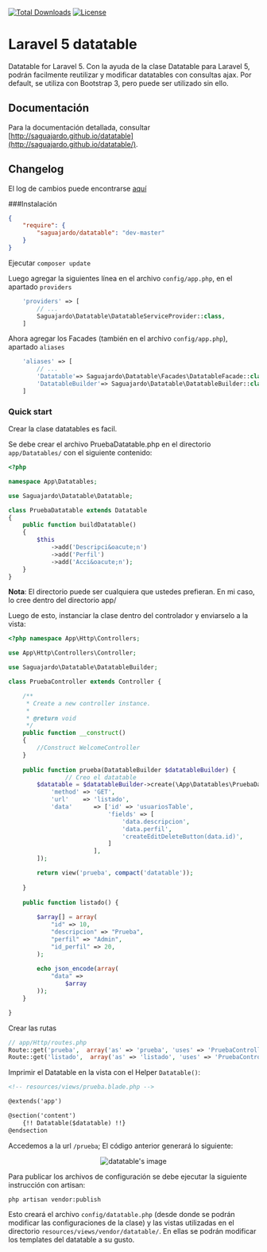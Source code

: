 [![Total Downloads](https://img.shields.io/packagist/dt/saguajardo/datatable.svg?style=flat)](https://packagist.org/packages/saguajardo/datatable)
[![License](https://img.shields.io/badge/license-MIT-brightgreen.svg?style=flat)](LICENSE)

# Laravel 5 datatable

Datatable for Laravel 5. Con la ayuda de la clase Datatable para Laravel 5, podrán facilmente reutilizar y modificar datatables con consultas ajax.
Por default, se utiliza con Bootstrap 3, pero puede ser utilizado sin ello.

## Documentación
Para la documentación detallada, consultar [http://saguajardo.github.io/datatable](http://saguajardo.github.io/datatable/).

## Changelog
El log de cambios puede encontrarse [aquí](https://github.com/saguajardo/datatable/blob/master/CHANGELOG.md)

###Instalación

``` json
{
    "require": {
        "saguajardo/datatable": "dev-master"
    }
}
```

Ejecutar `composer update`

Luego agregar la siguientes línea en el archivo `config/app.php`, en el apartado `providers`

``` php
    'providers' => [
        // ...
        Saguajardo\Datatable\DatatableServiceProvider::class,
    ]
```

Ahora agregar los Facades (también en el archivo `config/app.php`), apartado `aliases`

``` php
    'aliases' => [
        // ...
        'Datatable'=> Saguajardo\Datatable\Facades\DatatableFacade::class,
        'DatatableBuilder'=> Saguajardo\Datatable\DatatableBuilder::class,
    ]

```

### Quick start

Crear la clase datatables es facil.

Se debe crear el archivo PruebaDatatable.php en el directorio `app/Datatables/` con el siguiente contenido:

```php
<?php 

namespace App\Datatables;

use Saguajardo\Datatable\Datatable;

class PruebaDatatable extends Datatable
{
    public function buildDatatable()
    {
        $this
            ->add('Descripci&oacute;n')
            ->add('Perfil')
            ->add('Acci&oacute;n');
    }
}
```

**Nota**: El directorio puede ser cualquiera que ustedes prefieran. En mi caso, lo cree dentro del directorio app/

Luego de esto, instanciar la clase dentro del controlador y enviarselo a la vista:

```php
<?php namespace App\Http\Controllers;

use App\Http\Controllers\Controller;

use Saguajardo\Datatable\DatatableBuilder;

class PruebaController extends Controller {

    /**
     * Create a new controller instance.
     *
     * @return void
     */
    public function __construct()
    {
        //Construct WelcomeController
    }
	
	public function prueba(DatatableBuilder $datatableBuilder) {
		        // Creo el datatable
        $datatable = $datatableBuilder->create(\App\Datatables\PruebaDatatable::class, [
            'method' => 'GET',
            'url'    => 'listado',
            'data'      => ['id' => 'usuariosTable',
                            'fields' => [
                                'data.descripcion',
                                'data.perfil',
                                'createEditDeleteButton(data.id)',
                            ]
                        ],
        ]);

        return view('prueba', compact('datatable'));
		
	}
	
	public function listado() {
		
		$array[] = array(
			"id" => 10,
			"descripcion" => "Prueba",
			"perfil" => "Admin",
			"id_perfil" => 20,
		);
        
		echo json_encode(array(
            "data" =>
                $array
        ));
	}

}

```

Crear las rutas

```php
// app/Http/routes.php
Route::get('prueba',  array('as' => 'prueba', 'uses' => 'PruebaController@prueba'));
Route::get('listado',  array('as' => 'listado', 'uses' => 'PruebaController@listado'));
```

Imprimir el Datatable en la vista con el Helper `Datatable()`:

```html
<!-- resources/views/prueba.blade.php -->

@extends('app')

@section('content')
    {!! Datatable($datatable) !!}
@endsection
```

Accedemos a la url `/prueba`; El código anterior generará lo siguiente:

<p align="center">
  <img src="https://github.com/saguajardo/datatable/blob/1.1/datatable.JPG" alt="datatable's image"/>
</p>

Para publicar los archivos de configuración se debe ejecutar la siguiente instrucción con artisan:

`php artisan vendor:publish`

Esto creará el archivo `config/datatable.php` (desde donde se podrán modificar las configuraciones de la clase) y las vistas utilizadas en el directorio `resources/views/vendor/datatable/`. En ellas se podrán modificar los templates del datatable a su gusto.
